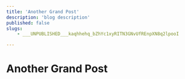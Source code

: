 ```yaml
---
title: 'Another Grand Post'
description: 'blog description'
published: false
slugs:
    - ___UNPUBLISHED___kaqhhehq_bZhYc1xyRITN3GNvUfREnpXN8q2lpooI

---
```

# Another Grand Post
